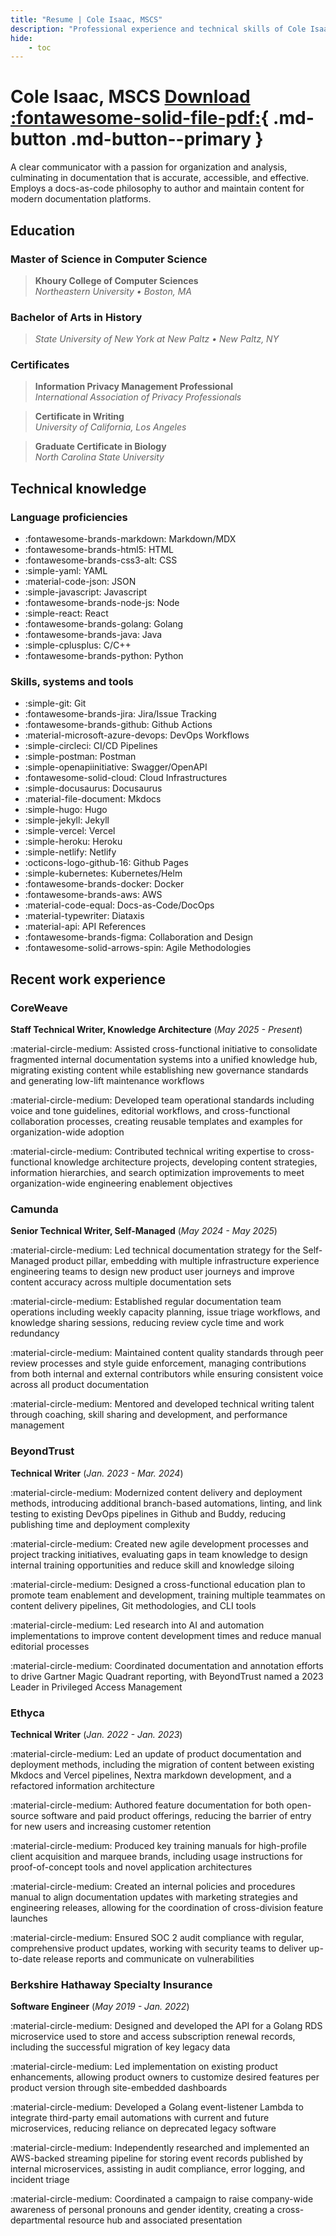 ```yaml
---
title: "Resume | Cole Isaac, MSCS"
description: "Professional experience and technical skills of Cole Isaac, a Staff Technical Writer specializing in documentation engineering and knowledge architecture."
hide:
    - toc
---
```


# Cole Isaac, MSCS [Download :fontawesome-solid-file-pdf:](./assets/pdfs/garbo-cv.pdf){ .md-button .md-button--primary }

A clear communicator with a passion for organization and analysis, culminating in documentation that is accurate, accessible, and effective. Employs a docs-as-code philosophy to author and maintain content for modern documentation platforms.

<div id="resume" markdown>

## Education

### Master of Science in Computer Science

> **Khoury College of Computer Sciences**  
_Northeastern University • Boston, MA_

### Bachelor of Arts in History

> _State University of New York at New Paltz • New Paltz, NY_

### Certificates

> **Information Privacy Management Professional**  
_International Association of Privacy Professionals_

> **Certificate in Writing**  
_University of California, Los Angeles_

> **Graduate Certificate in Biology**  
_North Carolina State University_

## Technical knowledge

### Language proficiencies

- :fontawesome-brands-markdown: Markdown/MDX
- :fontawesome-brands-html5: HTML
- :fontawesome-brands-css3-alt: CSS
- :simple-yaml: YAML
- :material-code-json: JSON
- :simple-javascript: Javascript
- :fontawesome-brands-node-js: Node
- :simple-react: React
- :fontawesome-brands-golang: Golang
- :fontawesome-brands-java: Java
- :simple-cplusplus: C/C++
- :fontawesome-brands-python: Python

### Skills, systems and tools

- :simple-git: Git
- :fontawesome-brands-jira: Jira/Issue Tracking
- :fontawesome-brands-github: Github Actions
- :material-microsoft-azure-devops: DevOps Workflows
- :simple-circleci: CI/CD Pipelines
- :simple-postman: Postman
- :simple-openapiinitiative: Swagger/OpenAPI
- :fontawesome-solid-cloud: Cloud Infrastructures
- :simple-docusaurus: Docusaurus
- :material-file-document: Mkdocs
- :simple-hugo: Hugo
- :simple-jekyll: Jekyll
- :simple-vercel: Vercel
- :simple-heroku: Heroku
- :simple-netlify: Netlify
- :octicons-logo-github-16: Github Pages
- :simple-kubernetes: Kubernetes/Helm
- :fontawesome-brands-docker: Docker
- :fontawesome-brands-aws: AWS
- :material-code-equal: Docs-as-Code/DocOps
- :material-typewriter: Diataxis
- :material-api: API References
- :fontawesome-brands-figma: Collaboration and Design
- :fontawesome-solid-arrows-spin: Agile Methodologies

## Recent work experience

### CoreWeave

<span class="bump"><strong>Staff Technical Writer, Knowledge Architecture</strong> (<em>May 2025 - Present</em>)</span>

<div class="indent" markdown>
:material-circle-medium: Assisted cross-functional initiative to consolidate fragmented internal documentation systems into a unified knowledge hub, migrating existing content while establishing new governance standards and generating low-lift maintenance workflows

:material-circle-medium: Developed team operational standards including voice and tone guidelines, editorial workflows, and cross-functional collaboration processes, creating reusable templates and examples for organization-wide adoption

:material-circle-medium: Contributed technical writing expertise to cross-functional knowledge architecture projects, developing content strategies, information hierarchies, and search optimization improvements to meet organization-wide engineering enablement objectives
</div>

### Camunda

<span class="bump"><strong>Senior Technical Writer, Self-Managed</strong> (<em>May 2024 - May 2025</em>)</span>

<div class="indent" markdown>
:material-circle-medium: Led technical documentation strategy for the Self-Managed product pillar, embedding with multiple infrastructure experience engineering teams to design new product user journeys and improve content accuracy across multiple documentation sets

:material-circle-medium: Established regular documentation team operations including weekly capacity planning, issue triage workflows, and knowledge sharing sessions, reducing review cycle time and work redundancy

:material-circle-medium: Maintained content quality standards through peer review processes and style guide enforcement, managing contributions from both internal and external contributors while ensuring consistent voice across all product documentation

:material-circle-medium: Mentored and developed technical writing talent through coaching, skill sharing and development, and performance management

</div>

### BeyondTrust

<span class="bump"><strong>Technical Writer</strong> (<em>Jan. 2023 - Mar. 2024</em>)</span>

<div class="indent" markdown>

:material-circle-medium: Modernized content delivery and deployment methods, introducing additional branch-based automations, linting, and link testing to existing DevOps pipelines in Github and Buddy, reducing publishing time and deployment complexity

:material-circle-medium: Created new agile development processes and project tracking initiatives, evaluating gaps in team knowledge to design internal training opportunities and reduce skill and knowledge siloing

:material-circle-medium: Designed a cross-functional education plan to promote team enablement and development, training multiple teammates on content delivery pipelines, Git methodologies, and CLI tools

:material-circle-medium: Led research into AI and automation implementations to improve content development times and reduce manual editorial processes

:material-circle-medium: Coordinated documentation and annotation efforts to drive Gartner Magic Quadrant reporting, with BeyondTrust named a 2023 Leader in Privileged Access Management
</div> 

### Ethyca

<span class="bump"><strong>Technical Writer</strong> (<em>Jan. 2022 - Jan. 2023</em>)</span>

<div class="indent" markdown>
:material-circle-medium: Led an update of product documentation and deployment methods, including the migration of content between existing Mkdocs and Vercel pipelines, Nextra markdown development, and a refactored information architecture

:material-circle-medium: Authored feature documentation for both open-source software and paid product offerings, reducing the barrier of entry for new users and increasing customer retention

:material-circle-medium: Produced key training manuals for high-profile client acquisition and marquee brands, including usage instructions for proof-of-concept tools and novel application architectures 

:material-circle-medium: Created an internal policies and procedures manual to align documentation updates with marketing strategies and engineering releases, allowing for the coordination of cross-division feature launches 

:material-circle-medium: Ensured SOC 2 audit compliance with regular, comprehensive product updates, working with security teams to deliver up-to-date release reports and communicate on vulnerabilities
</div>

### Berkshire Hathaway Specialty Insurance

<span class="bump"><strong>Software Engineer</strong> (<em>May 2019 - Jan. 2022</em>)</span>

<div class="indent" markdown>
:material-circle-medium: Designed and developed the API for a Golang RDS microservice used to store and access subscription renewal records, including the successful migration of key legacy data

:material-circle-medium: Led implementation on existing product enhancements, allowing product owners to customize desired features per product version through site-embedded dashboards

:material-circle-medium: Developed a Golang event-listener Lambda to integrate third-party email automations with current and future microservices, reducing reliance on deprecated legacy software

:material-circle-medium: Independently researched and implemented an AWS-backed streaming pipeline for storing event records published by internal microservices, assisting in audit compliance, error logging, and incident triage

:material-circle-medium: Coordinated a campaign to raise company-wide awareness of personal pronouns and gender identity, creating a cross-departmental resource hub and associated presentation
</div>
</div>